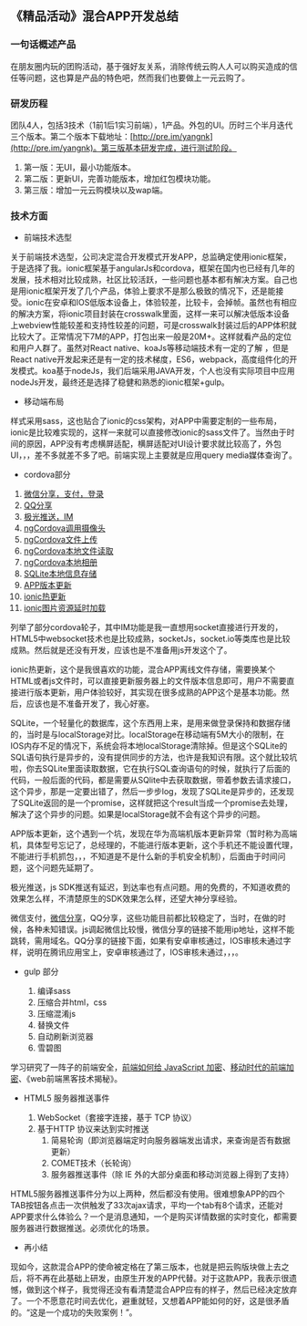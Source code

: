 ## 《精品活动》混合APP开发总结

### 一句话概述产品

在朋友圈内玩的团购活动，基于强好友关系，消除传统云购人人可以购买造成的信任等问题，这也算是产品的特色吧，然而我们也要做上一元云购了。

### 研发历程

团队4人，包括3技术（1前1后1实习前端），1产品。外包的UI。历时三个半月迭代三个版本。第二个版本下载地址：[http://pre.im/yangnk](http://pre.im/yangnk)。第三版基本研发完成，进行测试阶段。

1. 第一版：无UI，最小功能版本。
2. 第二版：更新UI，完善功能版本，增加红包模块功能。
3. 第三版：增加一元云购模块以及wap端。

### 技术方面

* 前端技术选型

关于前端技术选型，公司决定混合开发模式开发APP，总监确定使用ionic框架，于是选择了我。ionic框架基于angularJs和cordova，框架在国内也已经有几年的发展，技术相对比较成熟，社区比较活跃，一些问题也基本都有解决方案。自己也是用ionic框架开发了几个产品，体验上要求不是那么极致的情况下，还是能接受。ionic在安卓和IOS低版本设备上，体验较差，比较卡，会掉帧。虽然也有相应的解决方案，将ionic项目封装在crosswalk里面，这样一来可以解决低版本设备上webview性能较差和支持性较差的问题，可是crosswalk封装过后的APP体积就比较大了。正常情况下7M的APP，打包出来一般是20M+。这样就看产品的定位和用户人群了。虽然对React native、koaJs等移动端技术有一定的了解
，但是React native开发起来还是有一定的技术梯度，ES6，webpack，高度组件化的开发模式。koa基于nodeJs，我们后端采用JAVA开发，个人也没有实际项目中应用nodeJs开发，最终还是选择了稳健和熟悉的ionic框架+gulp。

* 移动端布局

样式采用sass，这也贴合了ionic的css架构，对APP中需要定制的一些布局，ionic是比较难实现的，这样一来就可以直接修改ionic的sass文件了。当然由于时间的原因，APP没有考虑横屏适配，横屏适配对UI设计要求就比较高了，外包UI，，，差不多就差不多了吧。前端实现上主要就是应用query media媒体查询了。

* cordova部分
 1. [微信分享，支付，登录](https://github.com/xu-li/cordova-plugin-wechat)
 2. [QQ分享](https://github.com/iVanPan/Cordova_QQ)
 3. [极光推送，IM](https://github.com/jpush/jmessage-phonegap-plugin)
 4. [ngCordova调用摄像头](http://ngcordova.com/docs/plugins/camera/)
 5. [ngCordova文件上传](http://ngcordova.com/docs/plugins/fileTransfer/)
 6. [ngCordova本地文件读取](http://ngcordova.com/docs/plugins/fileOpener2/)
 7. [ngCordova本地相册](http://ngcordova.com/docs/plugins/imagePicker/)
 8. [SQLite本地信息存储](http://ngcordova.com/docs/plugins/sqlite/)
 9. [APP版本更新](https://github.com/zxj963577494/ionic-AutoUpdateApp)
 10. [ionic热更新](https://github.com/nordnet/cordova-hot-code-push)
 11. [ionic图片资源延时加载](https://github.com/paveisistemas/ionic-image-lazy-load)
 
列举了部分cordova轮子，其中IM功能是我一直想用socket直接进行开发的，HTML5中websocket技术也是比较成熟，socketJs，socket.io等类库也是比较成熟。然后就是还没有开发，应该也是不准备用js开发这个了。

ionic热更新，这个是我很喜欢的功能，混合APP离线文件存储，需要换某个HTML或者js文件时，可以直接更新服务器上的文件版本信息即可，用户不需要直接进行版本更新，用户体验较好，其实现在很多成熟的APP这个是基本功能。然后，应该也是不准备开发了，我心好塞。

SQLite，一个轻量化的数据库，这个东西用上来，是用来做登录保持和数据存储的，当时是与localStorage对比。localStorage在移动端有5M大小的限制，在IOS内存不足的情况下，系统会将本地localStorage清除掉。但是这个SQLite的SQL语句执行是异步的，没有提供同步的方法，也许是我知识有限。这个就比较坑啦，你去SQLite里面读取数据，它在执行SQL查询语句的时候，就执行了后面的代码，一般后面的代码，都是需要从SQlite中去获取数据，带着参数去请求接口，这个异步，那是一定要出错了，然后一步步log，发现了SQLite是异步的，还发现了SQLite返回的是一个promise，这样就把这个result当成一个promise去处理，解决了这个异步的问题。如果是localStorage就不会有这个异步的问题。

APP版本更新，这个遇到一个坑，发现在华为高端机版本更新异常（暂时称为高端机，具体型号忘记了，总经理的，不能进行版本更新，这个手机还不能设置代理，不能进行手机抓包，，，不知道是不是什么新的手机安全机制），后面由于时间问题，这个问题先延期了。

极光推送，js SDK推送有延迟，到达率也有点问题。用的免费的，不知道收费的效果怎么样，不清楚原生的SDK效果怎么样，还望大神分享经验。

微信支付，[微信分享](https://github.com/Rain1368189893/Wx)，QQ分享，这些功能目前都比较稳定了，当时，在做的时候，各种未知错误。js调起微信比较慢，微信分享的链接不能用ip地址，这样不能跳转，需用域名。QQ分享的链接下面，如果有安卓审核通过，IOS审核未通过字样，说明在腾讯应用宝上，安卓审核通过了，IOS审核未通过，，，。

* gulp 部分

	1. 编译sass
	2. 压缩合并html，css
	3. 压缩混淆js
	4. 替换文件
	5. 自动刷新浏览器
	6. 雪碧图

学习研究了一阵子的前端安全，[前端如何给 JavaScript 加密](https://www.zhihu.com/question/47047191)、[移动时代的前端加密](http://div.io/topic/1220)、《web前端黑客技术揭秘》。

* HTML5 服务器推送事件

	1. WebSocket（套接字连接，基于 TCP 协议）
	2. 基于HTTP 协议来达到实时推送
		1. 简易轮询（即浏览器端定时向服务器端发出请求，来查询是否有数据更新）
		2. COMET技术（长轮询）
		3. 服务器推送事件（除 IE 外的大部分桌面和移动浏览器上得到了支持）
	
HTML5服务器推送事件分为以上两种，然后都没有使用。很难想象APP的四个TAB按钮各点击一次供触发了33次ajax请求，平均一个tab有8个请求，还能对APP要求什么体验么？一个是消息通知，一个是购买详情数据的实时变化，都需要服务器进行数据推送。必须优化的场景。


* 再小结

现如今，这款混合APP的使命被定格在了第三版本，也就是把云购版块做上去之后，将不再在此基础上研发，由原生开发的APP代替。对于这款APP，我表示很遗憾，做到这个样子，我觉得还没有看清楚混合APP应有的样子，然后已经决定放弃了。一个不愿意花时间去优化，避重就轻，又想着APP能如何的好，这是很矛盾的。“这是一个成功的失败案例！”。
